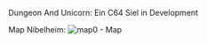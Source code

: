 Dungeon And Unicorn: Ein C64 Siel in Development

Map Nibelheim:
![map0 - Map](https://github.com/zorkiland/DungeonAndUnicorn/assets/102672247/ffdcaad1-d1d1-4a41-9449-6f79491a8800)
